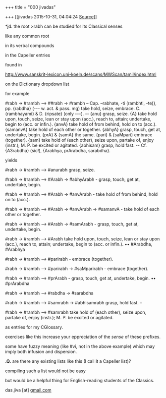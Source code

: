 +++
title = "000 jivadas"

+++
[[jivadas	2015-10-31, 04:04:24 [Source](https://groups.google.com/g/samskrita/c/ZQlYfRfexo4)]]



\*jd. the root \>rabh can be studied for its Classical senses

like any common root

in its verbal compounds

in the Capeller entries

found in

<http://www.sanskrit-lexicon.uni-koeln.de/scans/MWScan/tamil/index.html>


on the Dictionary dropdown list



for example



#rabh -> #rambh –> ##rabh -> #rambh – Cap. –rabhate, -ti (rambhti, -te)}, pp. {rabdha} (--- w. act. & pass. mg) take hold, seize, embrace. C. {rambhayami} & D. {ripsate} (only ---). -- {anu} grasp, seize. {A} take hold upon, touch, seize, lean or stay upon (acc.), reach to, attain; undertake, begin to (acc. or infin.). {anvA} take hold of from behind, hold on to (acc.). {samanvA} take hold of each other or together. {abhyA} grasp, touch, get at, undertake, begin. {prA} & {samA} the same. {pari} & {saMpari} embrace (together). {sam} take hold of (each other), seize upon, partake of, enjoy (instr.); M. P. be excited or agitated. {abhisam} grasp, hold fast. -- Cf. {A3rabdha} (sic!), {Arabhya, prArabdha, sarabdha}.

yields

#rabh -> #rambh –> #anurabh grasp, seize.

#rabh -> #rambh –> #Arabh -> #abhyArabh - grasp, touch, get at, undertake, begin.

#rabh -> #rambh –> #Arabh -> #anvArabh - take hold of from behind, hold on to (acc.).

#rabh -> #rambh –> #Arabh -> #anvArabh -> #samanvA - take hold of each other or together.

#rabh -> #rambh –> #Arabh -> #samArabh - grasp, touch, get at, undertake, begin. 

#rabh -> #rambh –> #Arabh take hold upon, touch, seize, lean or stay upon (acc.), reach to, attain; undertake, begin to (acc. or infin.). •• #Arabdha, #Arabhya

#rabh -> #rambh –> #parirabh - embrace (together).

#rabh -> #rambh –> #parirabh -> #saMparirabh - embrace (together).

#rabh -> #rambh –> #prArabh - grasp, touch, get at, undertake, begin. •• #prArabdha

#rabh -> #rambh –> #rabdha -> #sarabdha

#rabh -> #rambh –> #samrabh -> #abhisamrabh grasp, hold fast. –

#rabh -> #rambh –> #samrabh take hold of (each other), seize upon, partake of, enjoy (instr.); M. P. be excited or agitated.

as entries for my CGlossary.

exercises like this increase your eppreciation of the *sense* of these prefixes.

some have fuzzy meaning (like #vi, not in the above example) which may imply both infusion and dispersion.

**.Q.** are there any existing lists like this (I call it a Capeller list)?

compiling such a list would not be easy

but would be a helpful thing for English-reading students of the Classics.

das.jiva \[at\] [gmail.com](http://gmail.com)

